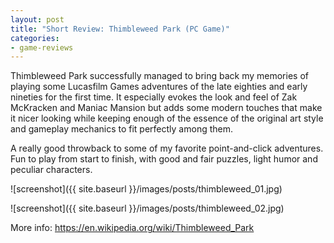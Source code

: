 ```yaml
---
layout: post
title: "Short Review: Thimbleweed Park (PC Game)"
categories:
- game-reviews
---
```


<p>
Thimbleweed Park successfully managed to bring back my memories of playing some Lucasfilm Games adventures of the late eighties and early nineties for the first time. It especially evokes the look and feel of Zak McKracken and Maniac Mansion but adds some modern touches that make it nicer looking while keeping enough of the essence of the original art style and gameplay mechanics to fit perfectly among them.</p> 

<p>
A really good throwback to some of my favorite point-and-click adventures. Fun to play from start to finish, with good and fair puzzles, light humor and peculiar characters.
</p>


![screenshot]({{ site.baseurl }}/images/posts/thimbleweed_01.jpg)

![screenshot]({{ site.baseurl }}/images/posts/thimbleweed_02.jpg)


<p>More info: <a href="https://en.wikipedia.org/wiki/Thimbleweed_Park">https://en.wikipedia.org/wiki/Thimbleweed_Park</a><p>
